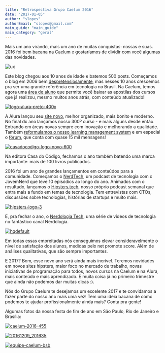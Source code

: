 ```yaml
---
title: "Retrospectiva Grupo Caelum 2016"
date: "2017-01-05"
author: "slopes"
authorEmail: "slopes@gmail.com"
main_guide: "main_guide"
main_category: "geral"
---
```


Mais um ano virando, mais um ano de muitas conquistas: nossas e suas. 2016 foi bem bacana na Caelum e gostaríamos de dividir com você algumas das novidades.

![ux](https://blog.caelum.com.br/wp-content/uploads/2016/08/ux-300x169.jpg)

Este blog chegou aos 10 anos de idade e batemos 500 posts. Começamos o blog em 2006 bem [despretensiosamente](https://blog.caelum.com.br/eclipse-32-milestone-5/), mas nesses 10 anos crescemos pra ser uma grande referência em tecnologia no Brasil. Na Caelum, temos agora uma [área de aluno](http://aluno.caelum.com.br) que permite você baixar as apostilas dos cursos que já realizou, mesmo muitos anos atrás, com conteúdo atualizado!

[![logo-alura-preto-400x](https://blog.caelum.com.br/wp-content/uploads/2015/01/logo-alura-preto-400x-300x171.png)](https://www.alura.com.br)

A Alura lançou seu [site novo](https://www.alura.com.br/), melhor organizado, mais bonito e moderno. No final do ano lançamos nosso 300º curso - e mais alguns desde então. Entrando em áreas novas sempre com inovação e melhorando a qualidade. Também [reformulamos o nosso learning management system](http://blog.alura.com.br/conheca-a-nova-pagina-de-aula-da-alura/) e em especial o [fórum](http://forum.alura.com.br), que conta com quase 15 mil mensagens!

[![casadocodigo-logo-novo-600](https://blog.caelum.com.br/wp-content/uploads/2015/01/cdc-logo-novo-600-300x87.png)](http://www.casadocodigo.com.br)

Na editora Casa do Código, fechamos o ano também batendo uma marca importante: mais de 100 livros publicados.

2016 foi um ano de grandes lançamentos em conteúdos para a comunidade. Começamos o [NerdTech](https://jovemnerd.com.br/playlist/nerdtech/), um podcast de tecnologia com o JovemNerd que teve 10 episódios ao longo do ano. Animados com o resultado, lançamos o [Hipsters.tech](http://hipsters.tech/), nosso próprio podcast semanal que entra mais a fundo em temas de tecnologia. Tem entrevistas com CTOs, discussões sobre tecnologias, histórias de startups e muito mais.

[![hipsters-logo-3](https://blog.caelum.com.br/wp-content/uploads/2016/08/hipsters-logo-3.png)](http://hipsters.tech/)

E, pra fechar o ano, o [Nerdologia Tech](https://www.youtube.com/playlist?list=PLyRcl7Q37-DVa6NdvC4E4SFg8AzNquqvl), uma série de vídeos de tecnologia no fantástico canal Nerdologia.

[![hqdefault](https://blog.caelum.com.br/wp-content/uploads/2017/01/hqdefault.jpg)](https://www.youtube.com/watch?v=yeLjR6XekGc&index=2&list=PLyRcl7Q37-DVa6NdvC4E4SFg8AzNquqvl)

Em todas essas empreitadas nós conseguimos elevar consideravelmente o nível de satisfação dos alunos, medidas pelo net promote score. Além de análises qualitativas, que são sempre importantes.

E 2017? Bom, esse novo ano será ainda mais incrível. Teremos novidades em novos sites hipsters, maior foco no mercado de trabalho, novas iniciativas de programação para todos, novos cursos na Caelum e na Alura, mais conteúdo e mais aprendizado. E muita coisa já no primeiro trimestre que ainda não podemos dar muitas dicas :).

Nós do Grupo Caelum te desejamos um excelente 2017 e te convidamos a fazer parte do nosso ano mais uma vez! Tem uma ideia bacana de como podemos te ajudar profissionalmente ainda mais? Conta pra gente!

Algumas fotos da nossa festa de fim de ano em São Paulo, Rio de Janeiro e Brasília:

[![caelum-2016-455](https://blog.caelum.com.br/wp-content/uploads/2017/01/Caelum-2016-455-300x200.jpg)](https://blog.caelum.com.br/wp-content/uploads/2017/01/Caelum-2016-455.jpg)

[![20161209_201635](https://blog.caelum.com.br/wp-content/uploads/2017/01/20161209_201635-300x169.jpg)](https://blog.caelum.com.br/wp-content/uploads/2017/01/20161209_201635.jpg)

[![equipe-caelum-bsb](https://blog.caelum.com.br/wp-content/uploads/2017/01/equipe-caelum-bsb-300x169.jpeg)](https://blog.caelum.com.br/wp-content/uploads/2017/01/equipe-caelum-bsb.jpeg)
